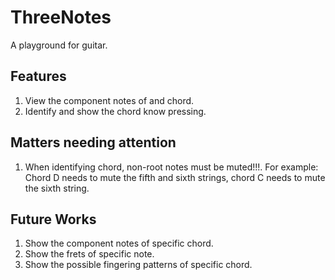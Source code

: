 # ThreeNotes
A playground for guitar.

## Features
1. View the component notes of and chord.
1. Identify and show the chord know pressing.

## Matters needing attention
1. When identifying chord, non-root notes must be muted!!!. For example: Chord D needs to mute the fifth and sixth strings, chord C needs to mute the sixth string.

## Future Works
1. Show the component notes of specific chord.
1. Show the frets of specific note.
1. Show the possible fingering patterns of specific chord.
